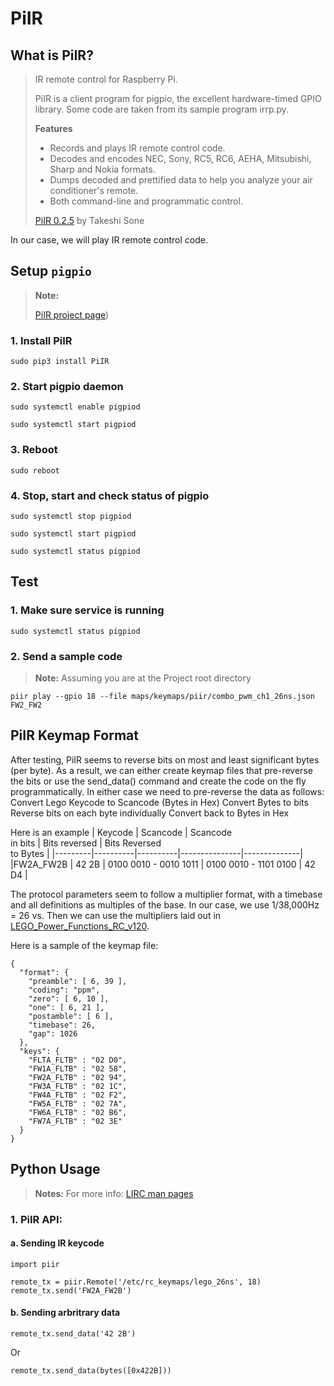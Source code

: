 # PiIR
## What is PiIR?
> IR remote control for Raspberry Pi.
>
> PiIR is a client program for pigpio, the excellent hardware-timed GPIO library. Some code are taken from its sample program irrp.py.
>
> **Features**
> * Records and plays IR remote control code.
> * Decodes and encodes NEC, Sony, RC5, RC6, AEHA, Mitsubishi, Sharp and Nokia formats.
> * Dumps decoded and prettified data to help you analyze your air conditioner's remote.
> * Both command-line and programmatic control.
>
> [PiIR 0.2.5](https://pypi.org/project/PiIR/) by Takeshi Sone

In our case, we will play IR remote control code.

## Setup <code>pigpio</code>
> **Note:**
>
> [PiIR project page](https://pypi.org/project/PiIR/))

### 1. Install PiIR
```
sudo pip3 install PiIR
```
### 2. Start pigpio daemon
```
sudo systemctl enable pigpiod
```
```
sudo systemctl start pigpiod
```

### 3. Reboot
```
sudo reboot
```

### 4. Stop, start and check status of pigpio
```
sudo systemctl stop pigpiod
```
```
sudo systemctl start pigpiod
```
```
sudo systemctl status pigpiod
```

## Test
### 1. Make sure service is running
```
sudo systemctl status pigpiod
```
### 2. Send a sample code
> **Note:** Assuming you are at the Project root directory
```
piir play --gpio 18 --file maps/keymaps/piir/combo_pwm_ch1_26ns.json FW2_FW2
```
## PiIR Keymap Format
After testing, PiIR seems to reverse bits on most and least significant bytes (per byte). As a result, we can either create keymap files that pre-reverse the bits or use the send_data() command and create the code on the fly programmatically. In either case we need to pre-reverse the data as follows:
Convert Lego Keycode to Scancode (Bytes in Hex)
Convert Bytes to bits
Reverse bits on each byte individually
Convert back to Bytes in Hex

Here is an example
| Keycode | Scancode | Scancode<br>in bits | Bits reversed | Bits Reversed<br /> to Bytes |
|---------|----------|----------|---------------|--------------|
|FW2A_FW2B | 42 2B | 0100 0010 - 0010 1011 | 0100 0010 - 1101 0100 | 42 D4 |

The protocol parameters seem to follow a multiplier format, with a timebase and all definitions as multiples of the base. In our case, we use 1/38,000Hz = 26 &nu;s. Then we can use the multipliers laid out in [LEGO_Power_Functions_RC_v120](docs/LEGO_Power_Functions_RC_v120.pdf).

Here is a sample of the keymap file:


```
{
  "format": {
    "preamble": [ 6, 39 ],
    "coding": "ppm",
    "zero": [ 6, 10 ],
    "one": [ 6, 21 ],
    "postamble": [ 6 ],
    "timebase": 26,
    "gap": 1026
  },
  "keys": {
    "FLTA_FLTB" : "02 D0",
    "FW1A_FLTB" : "02 58",
    "FW2A_FLTB" : "02 94",
    "FW3A_FLTB" : "02 1C",
    "FW4A_FLTB" : "02 F2",
    "FW5A_FLTB" : "02 7A",
    "FW6A_FLTB" : "02 B6",
    "FW7A_FLTB" : "02 3E"
  }
}
```
## Python Usage
> **Notes:** For more info: [LIRC man pages](https://www.lirc.org/html/)

### 1. PiIR API: 
#### a. Sending IR keycode
```
import piir

remote_tx = piir.Remote('/etc/rc_keymaps/lego_26ns', 18)
remote_tx.send('FW2A_FW2B')
```
#### b. Sending arbritrary data
```
remote_tx.send_data('42 2B')
```
Or
```
remote_tx.send_data(bytes([0x422B]))
```
